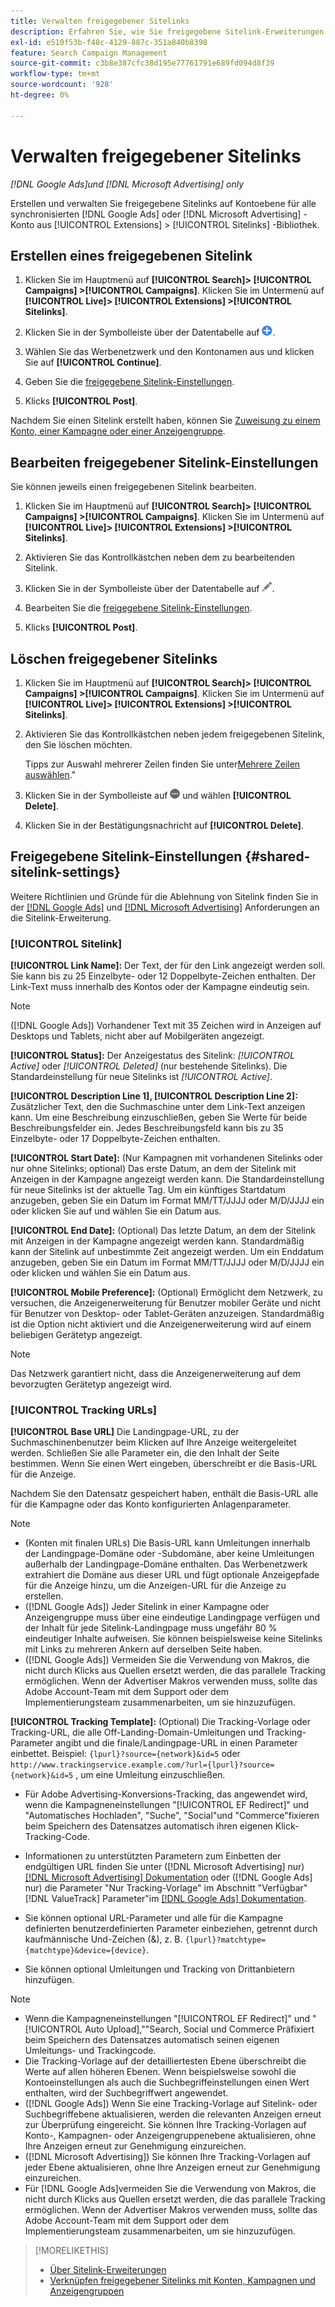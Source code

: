 ```yaml
---
title: Verwalten freigegebener Sitelinks
description: Erfahren Sie, wie Sie freigegebene Sitelink-Erweiterungen erstellen und verwalten.
exl-id: e510f53b-f48c-4129-887c-351a840b8398
feature: Search Campaign Management
source-git-commit: c3b8e387cfc38d195e77761791e689fd094d8f39
workflow-type: tm+mt
source-wordcount: '928'
ht-degree: 0%

---
```


# Verwalten freigegebener Sitelinks

*[!DNL Google Ads]und [!DNL Microsoft Advertising] only*

Erstellen und verwalten Sie freigegebene Sitelinks auf Kontoebene für alle synchronisierten [!DNL Google Ads] oder [!DNL Microsoft Advertising] -Konto aus [!UICONTROL Extensions] > [!UICONTROL Sitelinks] -Bibliothek.

## Erstellen eines freigegebenen Sitelink

1. Klicken Sie im Hauptmenü auf **[!UICONTROL Search]> [!UICONTROL Campaigns] >[!UICONTROL Campaigns]**. Klicken Sie im Untermenü auf **[!UICONTROL Live]> [!UICONTROL Extensions] >[!UICONTROL Sitelinks]**.

1. Klicken Sie in der Symbolleiste über der Datentabelle auf ![Erstellen](/help/search-social-commerce/assets/add.png "Erstellen").

1. Wählen Sie das Werbenetzwerk und den Kontonamen aus und klicken Sie auf **[!UICONTROL Continue]**.

1. Geben Sie die [freigegebene Sitelink-Einstellungen](#shared-sitelink-settings).

1. Klicks **[!UICONTROL Post]**.

Nachdem Sie einen Sitelink erstellt haben, können Sie [Zuweisung zu einem Konto, einer Kampagne oder einer Anzeigengruppe](sitelink-extension-associate.md).

## Bearbeiten freigegebener Sitelink-Einstellungen

Sie können jeweils einen freigegebenen Sitelink bearbeiten.

1. Klicken Sie im Hauptmenü auf **[!UICONTROL Search]> [!UICONTROL Campaigns] >[!UICONTROL Campaigns]**. Klicken Sie im Untermenü auf **[!UICONTROL Live]> [!UICONTROL Extensions] >[!UICONTROL Sitelinks]**.

1. Aktivieren Sie das Kontrollkästchen neben dem zu bearbeitenden Sitelink.

1. Klicken Sie in der Symbolleiste über der Datentabelle auf ![Bearbeiten](/help/search-social-commerce/assets/edit.png "Bearbeiten").

1. Bearbeiten Sie die [freigegebene Sitelink-Einstellungen](#shared-sitelink-settings).

1. Klicks **[!UICONTROL Post]**.

## Löschen freigegebener Sitelinks

1. Klicken Sie im Hauptmenü auf **[!UICONTROL Search]> [!UICONTROL Campaigns] >[!UICONTROL Campaigns]**. Klicken Sie im Untermenü auf **[!UICONTROL Live]> [!UICONTROL Extensions] >[!UICONTROL Sitelinks]**.

1. Aktivieren Sie das Kontrollkästchen neben jedem freigegebenen Sitelink, den Sie löschen möchten.

   Tipps zur Auswahl mehrerer Zeilen finden Sie unter[Mehrere Zeilen auswählen](/help/search-social-commerce/common-tasks/navigation-editing-selection/multiple-rows-select.md).&quot;

1. Klicken Sie in der Symbolleiste auf ![Mehr](/help/search-social-commerce/assets/more.png "Mehr") und wählen **[!UICONTROL Delete]**.

1. Klicken Sie in der Bestätigungsnachricht auf **[!UICONTROL Delete]**.

## Freigegebene Sitelink-Einstellungen {#shared-sitelink-settings}

Weitere Richtlinien und Gründe für die Ablehnung von Sitelink finden Sie in der [[!DNL Google Ads]](https://support.google.com/adspolicy/answer/1054210) und [[!DNL Microsoft Advertising]](https://help.ads.microsoft.com/#apex/ads/en/ext60206) Anforderungen an die Sitelink-Erweiterung.

### [!UICONTROL Sitelink]

**[!UICONTROL Link Name]:** Der Text, der für den Link angezeigt werden soll. Sie kann bis zu 25 Einzelbyte- oder 12 Doppelbyte-Zeichen enthalten. Der Link-Text muss innerhalb des Kontos oder der Kampagne eindeutig sein.

>[!NOTE]
>
>([!DNL Google Ads]) Vorhandener Text mit 35 Zeichen wird in Anzeigen auf Desktops und Tablets, nicht aber auf Mobilgeräten angezeigt.

**[!UICONTROL Status]:** Der Anzeigestatus des Sitelink:  *[!UICONTROL Active]* oder *[!UICONTROL Deleted]* (nur bestehende Sitelinks). Die Standardeinstellung für neue Sitelinks ist *[!UICONTROL Active]*.

**[!UICONTROL Description Line 1], [!UICONTROL Description Line 2]:** Zusätzlicher Text, den die Suchmaschine unter dem Link-Text anzeigen kann. Um eine Beschreibung einzuschließen, geben Sie Werte für beide Beschreibungsfelder ein. Jedes Beschreibungsfeld kann bis zu 35 Einzelbyte- oder 17 Doppelbyte-Zeichen enthalten.

**[!UICONTROL Start Date]:** (Nur Kampagnen mit vorhandenen Sitelinks oder nur ohne Sitelinks; optional) Das erste Datum, an dem der Sitelink mit Anzeigen in der Kampagne angezeigt werden kann. Die Standardeinstellung für neue Sitelinks ist der aktuelle Tag. Um ein künftiges Startdatum anzugeben, geben Sie ein Datum im Format MM/TT/JJJJ oder M/D/JJJJ ein oder klicken Sie auf und wählen Sie ein Datum aus.

**[!UICONTROL End Date]:** (Optional) Das letzte Datum, an dem der Sitelink mit Anzeigen in der Kampagne angezeigt werden kann. Standardmäßig kann der Sitelink auf unbestimmte Zeit angezeigt werden. Um ein Enddatum anzugeben, geben Sie ein Datum im Format MM/TT/JJJJ oder M/D/JJJJ ein oder klicken und wählen Sie ein Datum aus.

**[!UICONTROL Mobile Preference]:** (Optional) Ermöglicht dem Netzwerk, zu versuchen, die Anzeigenerweiterung für Benutzer mobiler Geräte und nicht für Benutzer von Desktop- oder Tablet-Geräten anzuzeigen. Standardmäßig ist die Option nicht aktiviert und die Anzeigenerweiterung wird auf einem beliebigen Gerätetyp angezeigt.

>[!NOTE]
>
>Das Netzwerk garantiert nicht, dass die Anzeigenerweiterung auf dem bevorzugten Gerätetyp angezeigt wird.

### [!UICONTROL Tracking URLs]

**[!UICONTROL Base URL]** Die Landingpage-URL, zu der Suchmaschinenbenutzer beim Klicken auf Ihre Anzeige weitergeleitet werden. Schließen Sie alle Parameter ein, die den Inhalt der Seite bestimmen. Wenn Sie einen Wert eingeben, überschreibt er die Basis-URL für die Anzeige.

Nachdem Sie den Datensatz gespeichert haben, enthält die Basis-URL alle für die Kampagne oder das Konto konfigurierten Anlagenparameter.

>[!NOTE]
>
>* (Konten mit finalen URLs) Die Basis-URL kann Umleitungen innerhalb der Landingpage-Domäne oder -Subdomäne, aber keine Umleitungen außerhalb der Landingpage-Domäne enthalten. Das Werbenetzwerk extrahiert die Domäne aus dieser URL und fügt optionale Anzeigepfade für die Anzeige hinzu, um die Anzeigen-URL für die Anzeige zu erstellen.
>* ([!DNL Google Ads]) Jeder Sitelink in einer Kampagne oder Anzeigengruppe muss über eine eindeutige Landingpage verfügen und der Inhalt für jede Sitelink-Landingpage muss ungefähr 80 % eindeutiger Inhalte aufweisen. Sie können beispielsweise keine Sitelinks mit Links zu mehreren Ankern auf derselben Seite haben.
>* ([!DNL Google Ads]) Vermeiden Sie die Verwendung von Makros, die nicht durch Klicks aus Quellen ersetzt werden, die das parallele Tracking ermöglichen. Wenn der Advertiser Makros verwenden muss, sollte das Adobe Account-Team mit dem Support oder dem Implementierungsteam zusammenarbeiten, um sie hinzuzufügen.

**[!UICONTROL Tracking Template]:** (Optional) Die Tracking-Vorlage oder Tracking-URL, die alle Off-Landing-Domain-Umleitungen und Tracking-Parameter angibt und die finale/Landingpage-URL in einen Parameter einbettet. Beispiel: `{lpurl}?source={network}&id=5` oder `http://www.trackingservice.example.com/?url={lpurl}?source={network}&id=5` , um eine Umleitung einzuschließen.

* Für Adobe Advertising-Konversions-Tracking, das angewendet wird, wenn die Kampagneneinstellungen &quot;[!UICONTROL EF Redirect]&quot; und &quot;Automatisches Hochladen&quot;, &quot;Suche&quot;, &quot;Social&quot;und &quot;Commerce&quot;fixieren beim Speichern des Datensatzes automatisch ihren eigenen Klick-Tracking-Code.

* Informationen zu unterstützten Parametern zum Einbetten der endgültigen URL finden Sie unter ([!DNL Microsoft Advertising] nur) [[!DNL Microsoft Advertising] Dokumentation](https://help.ads.microsoft.com/#apex/3/en/56799) oder ([!DNL Google Ads] nur) die Parameter &quot;Nur Tracking-Vorlage&quot; im Abschnitt &quot;Verfügbar&quot; [!DNL ValueTrack] Parameter&quot;im [[!DNL Google Ads] Dokumentation](https://support.google.com/google-ads/answer/6305348).

* Sie können optional URL-Parameter und alle für die Kampagne definierten benutzerdefinierten Parameter einbeziehen, getrennt durch kaufmännische Und-Zeichen (&amp;), z. B. `{lpurl}?matchtype={matchtype}&device={device}`.

* Sie können optional Umleitungen und Tracking von Drittanbietern hinzufügen.

>[!NOTE]
>
>* Wenn die Kampagneneinstellungen &quot;[!UICONTROL EF Redirect]&quot; und &quot;[!UICONTROL Auto Upload],&quot;&quot;Search, Social und Commerce Präfixiert beim Speichern des Datensatzes automatisch seinen eigenen Umleitungs- und Trackingcode.
>* Die Tracking-Vorlage auf der detailliertesten Ebene überschreibt die Werte auf allen höheren Ebenen. Wenn beispielsweise sowohl die Kontoeinstellungen als auch die Suchbegriffeinstellungen einen Wert enthalten, wird der Suchbegriffwert angewendet.
>* ([!DNL Google Ads]) Wenn Sie eine Tracking-Vorlage auf Sitelink- oder Suchbegriffebene aktualisieren, werden die relevanten Anzeigen erneut zur Überprüfung eingereicht. Sie können Ihre Tracking-Vorlagen auf Konto-, Kampagnen- oder Anzeigengruppenebene aktualisieren, ohne Ihre Anzeigen erneut zur Genehmigung einzureichen.
>* ([!DNL Microsoft Advertising]) Sie können Ihre Tracking-Vorlagen auf jeder Ebene aktualisieren, ohne Ihre Anzeigen erneut zur Genehmigung einzureichen.
>* Für [!DNL Google Ads]vermeiden Sie die Verwendung von Makros, die nicht durch Klicks aus Quellen ersetzt werden, die das parallele Tracking ermöglichen. Wenn der Advertiser Makros verwenden muss, sollte das Adobe Account-Team mit dem Support oder dem Implementierungsteam zusammenarbeiten, um sie hinzuzufügen.

>[!MORELIKETHIS]
>
>* [Über Sitelink-Erweiterungen](sitelink-extension-about.md)
>* [Verknüpfen freigegebener Sitelinks mit Konten, Kampagnen und Anzeigengruppen](sitelink-extension-associate.md)
